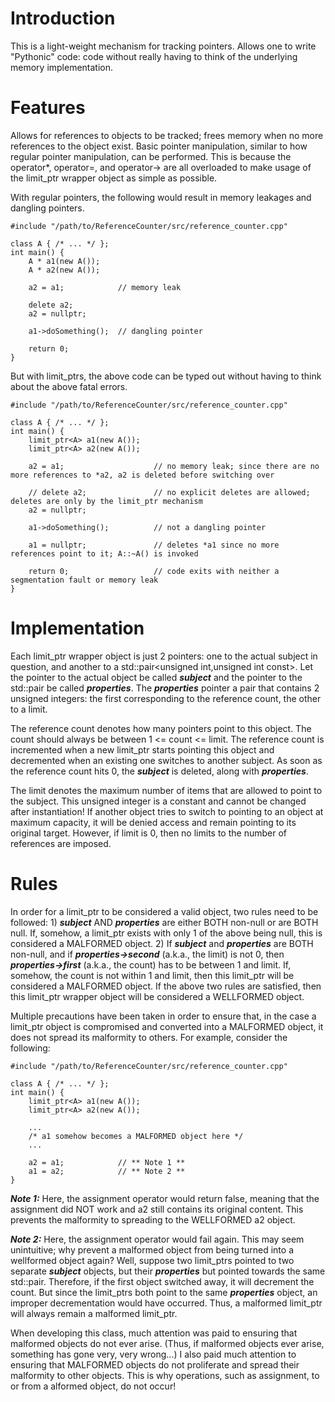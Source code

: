 # Introduction
This is a light-weight mechanism for tracking pointers. Allows one to write "Pythonic" code: code without really having to think of the underlying memory implementation.

# Features
Allows for references to objects to be tracked; frees memory when no more references to the object exist.
Basic pointer manipulation, similar to how regular pointer manipulation, can be performed.
This is because the operator*, operator=, and operator-> are all overloaded to make usage of the limit_ptr wrapper object as simple as possible.

With regular pointers, the following would result in memory leakages and dangling pointers.

    #include "/path/to/ReferenceCounter/src/reference_counter.cpp"

    class A { /* ... */ };
    int main() {
        A * a1(new A());
        A * a2(new A());

        a2 = a1;            // memory leak
        
        delete a2;
        a2 = nullptr;

        a1->doSomething();  // dangling pointer

        return 0;
    }

But with limit_ptrs, the above code can be typed out without having to think about the above fatal errors.

    #include "/path/to/ReferenceCounter/src/reference_counter.cpp"

    class A { /* ... */ };
    int main() {
        limit_ptr<A> a1(new A());
        limit_ptr<A> a2(new A());

        a2 = a1;                    // no memory leak; since there are no more references to *a2, a2 is deleted before switching over
        
        // delete a2;               // no explicit deletes are allowed; deletes are only by the limit_ptr mechanism
        a2 = nullptr;

        a1->doSomething();          // not a dangling pointer

        a1 = nullptr;               // deletes *a1 since no more references point to it; A::~A() is invoked

        return 0;                   // code exits with neither a segmentation fault or memory leak
    }


# Implementation
Each limit_ptr wrapper object is just 2 pointers: one to the actual subject in question, and another to a std::pair<unsigned int,unsigned int const>.
Let the pointer to the actual object be called __*subject*__ and the pointer to the std::pair be called __*properties*__.
The __*properties*__ pointer a pair that contains 2 unsigned integers: the first corresponding to the reference count, the other to a limit.

The reference count denotes how many pointers point to this object. The count should always be between 1 <= count <= limit.
The reference count is incremented when a new limit_ptr starts pointing this object and decremented when an existing one switches to another subject.
As soon as the reference count hits 0, the __*subject*__ is deleted, along with __*properties*__.

The limit denotes the maximum number of items that are allowed to point to the subject.
This unsigned integer is a constant and cannot be changed after instantiation!
If another object tries to switch to pointing to an object at maximum capacity, it will be denied access and remain pointing to its original target.
However, if limit is 0, then no limits to the number of references are imposed.

# Rules
In order for a limit_ptr to be considered a valid object, two rules need to be followed:
    1)  __*subject*__ AND __*properties*__ are either BOTH non-null or are BOTH null.
        If, somehow, a limit_ptr exists with only 1 of the above being null, this is considered a MALFORMED object.
    2)  If __*subject*__ and __*properties*__ are BOTH non-null, and if __*properties->second*__ (a.k.a., the limit) is not 0, then __*properties->first*__ (a.k.a., the count) has to be between 1 and limit.
        If, somehow, the count is not within 1 and limit, then this limit_ptr will be considered a MALFORMED object.
If the above two rules are satisfied, then this limit_ptr wrapper object will be considered a WELLFORMED object.

Multiple precautions have been taken in order to ensure that, in the case a limit_ptr object is compromised and converted into a MALFORMED object, it does not spread its malformity to others.
For example, consider the following:

    #include "/path/to/ReferenceCounter/src/reference_counter.cpp"

    class A { /* ... */ };
    int main() {
        limit_ptr<A> a1(new A());
        limit_ptr<A> a2(new A());

        ...
        /* a1 somehow becomes a MALFORMED object here */
        ...

        a2 = a1;            // ** Note 1 **
        a1 = a2;            // ** Note 2 **
    }

__*Note 1:*__
Here, the assignment operator would return false, meaning that the assignment did NOT work and a2 still contains its original content.
This prevents the malformity to spreading to the WELLFORMED a2 object.

__*Note 2:*__
Here, the assignment operator would fail again. This may seem unintuitive; why prevent a malformed object from being turned into a wellformed object again?
Well, suppose two limit_ptrs pointed to two separate *__subject__* objects, but their *__properties__* but pointed towards the same std::pair.
Therefore, if the first object switched away, it will decrement the count. But since the limit_ptrs both point to the same *__properties__* object, an improper decrementation would have occurred.
Thus, a malformed limit_ptr will always remain a malformed limit_ptr.

When developing this class, much attention was paid to ensuring that malformed objects do not ever arise. (Thus, if malformed objects ever arise, something has gone very, very wrong...)
I also paid much attention to ensuring that MALFORMED objects do not proliferate and spread their malformity to other objects.
This is why operations, such as assignment, to or from a alformed object, do not occur!